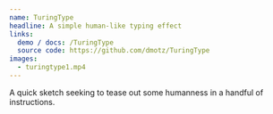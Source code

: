 ```yaml
---
name: TuringType
headline: A simple human-like typing effect
links:
  demo / docs: /TuringType
  source code: https://github.com/dmotz/TuringType
images:
  - turingtype1.mp4
---
```


A quick sketch seeking to tease out some humanness in a handful of instructions.
